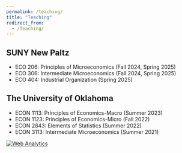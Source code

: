```yaml
---
permalink: /teaching/
title: "Teaching"
redirect_from: 
  - /Teaching/
---
```

## SUNY New Paltz
- ECO 206: Principles of Microeconomics (Fall 2024, Spring 2025)
- ECO 306: Intermediate Microeconomics (Fall 2024, Spring 2025)
- ECO 404: Industrial Organization (Spring 2025)

## The University of Oklahoma  
- ECON 1113: Principles of Economics-Macro (Summer 2023)
    <!-- - [Syllabus](/files/teaching/Econ 1113 Syllabus Summer 2023.pdf)  -->
    <!-- - [Evaluations](/files/teaching/SES Reports - Summer 2023.pdf) -->
- ECON 1123: Principles of Economics-Micro (Fall 2022)
    <!-- - [Syllabus](/files/teaching/Econ 1123 Syllabus Fall 2022.pdf)  -->
    <!-- - [Evaluations](/files/teaching/SES Reports - Fall 2022.pdf) -->
- ECON 2843: Elements of Statistics (Summer 2022)
    <!-- - [Syllabus](/files/teaching/Econ 2843 Syllabus Summer 2022 - updated.pdf)  -->
    <!-- - [Evaluations](/files/teaching/SES Reports - Summer 2022.pdf) -->
- ECON 3113: Intermediate Microeconomics (Summer 2021)
    <!-- - [Syllabus](/files/teaching/Econ 3113 Syllabus Summer 2021.pdf)  -->
    <!-- - [Evaluations](/files/teaching/eValuate Report - Summer 2021.pdf) -->



<!-- Default Statcounter code for JobMarketWebsite
https://kasrakhadem.github.io/ -->
<script type="text/javascript">
var sc_project=12933453; 
var sc_invisible=1; 
var sc_security="80c814b0"; 
</script>
<script type="text/javascript"
src="https://www.statcounter.com/counter/counter.js" async></script>
<noscript><div class="statcounter"><a title="Web Analytics"
href="https://statcounter.com/" target="_blank"><img class="statcounter"
src="https://c.statcounter.com/12933453/0/80c814b0/1/" alt="Web Analytics"
referrerPolicy="no-referrer-when-downgrade"></a></div></noscript>
<!-- End of Statcounter Code -->